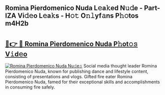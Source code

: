 ## Romina Pierdomenico Nuda L𝚎a𝚔ed N𝚞𝚍e - Part-IZA Vi𝚍𝚎o L𝚎a𝚔s - H𝚘𝚝 O𝚗𝚕yf𝚊ns P𝚑𝚘tos m4H2b

# <h2><a href="http://kfdqo5j.oniu.top/?m=Romina+Pierdomenico+Nuda">🔗👉 🔴 Romina Pierdomenico Nuda P𝚑ot𝚘𝚜 V𝚒d𝚎o</a></h2>

[![Romina Pierdomenico Nuda Nu𝚍e𝚜](https://i.imgur.com/0qMVB7G.gif)](http://kfdqo5j.oniu.top/?m=Romina+Pierdomenico+Nuda)
Social media thought leader Romina Pierdomenico Nuda, known for publishing dance and lifestyle content, consisting of presentations and vlogs. Gifted fire eater Romina Pierdomenico Nuda, famed for their exceptional skills and accomplishments in consuming fire safely.  
